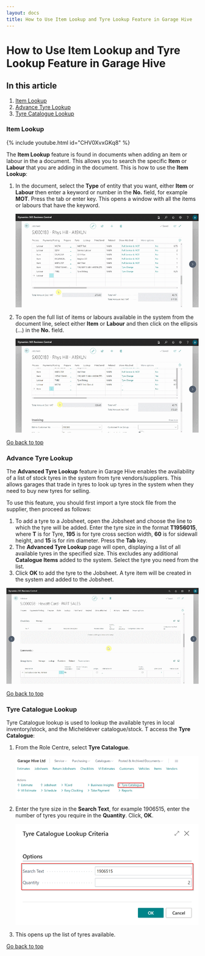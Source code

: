 ```yaml
---
layout: docs
title: How to Use Item Lookup and Tyre Lookup Feature in Garage Hive
---
```


<a name="top"></a>

# How to Use Item Lookup and Tyre Lookup Feature in Garage Hive

## In this article
1. [Item Lookup](#item-lookup)
2. [Advance Tyre Lookup](#advance-tyre-lookup)
3. [Tyre Catalogue Lookup](#tyre-catalogue-lookup)

### Item Lookup

   {% include youtube.html id="CHV0XvxGKq8" %}


The **Item Lookup** feature is found in documents when adding an item or labour in the a document. This allows you to search the specific **Item** or **Labour** that you are adding in the document. This is how to use the **Item Lookup**:
1. In the document, select the **Type** of entity that you want, either **Item** or **Labour** then enter a keyword or number in the **No.** field, for example **MOT**. Press the tab or enter key. This opens a window with all the items or labours that have the keyword.

   ![](media/garagehive-item-lookup1.gif)

2. To open the full list of items or labours available in the system from the document line, select either **Item** or **Labour** and then click on the ellipsis (...) in the **No.** field.

   ![](media/garagehive-item-lookup2.gif)

[Go back to top](#top)

### Advance Tyre Lookup
The **Advanced Tyre Lookup** feature in Garage Hive enables the availability of a list of stock tyres in the system from tyre vendors/suppliers. This allows garages that trade in tyres to look up tyres in the system when they need to buy new tyres for selling.

To use this feature, you should first import a tyre stock file from the supplier, then proceed as follows:

1. To add a tyre to a Jobsheet, open the Jobsheet and choose the line to which the tyre will be added. Enter the tyre size in the format **T1956015**, where **T** is for Tyre, **195** is for tyre cross section width, **60** is for sidewall height, and **15** is for rim diameter. Press the **Tab** key.
2. The **Advanced Tyre Lookup** page will open, displaying a list of all available tyres in the specified size. This excludes any additional **Catalogue Items** added to the system. Select the tyre you need from the list.
3. Click **OK** to add the tyre to the Jobsheet. A tyre item will be created in the system and added to the Jobsheet.

![](media/garagehive-advanced-tyre-lookup1.gif)

[Go back to top](#top)

### Tyre Catalogue Lookup
Tyre Catalogue lookup is used to lookup the available tyres in local inventory/stock, and the Micheldever catalogue/stock. T access the **Tyre Catalogue**:
1. From the Role Centre, select **Tyre Catalogue**.

   ![](media/garagehive-tyre-catalogue1.png)

2. Enter the tyre size in the **Search Text**, for example 1906515, enter the number of tyres you require in the **Quantity**. Click, **OK**.

   ![](media/garagehive-tyre-catalogue2.png)

3. This opens up the list of tyres available.

[Go back to top](#top)
